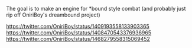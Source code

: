 The goal is to make an engine for \*bound style combat (and probably just rip off OniriBoy's dreambound project)

https://twitter.com/OniriBoy/status/1409193558133903365
https://twitter.com/OniriBoy/status/1408470543376936965
https://twitter.com/OniriBoy/status/1468279558315069452
